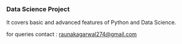 ### Data Science Project

It covers basic and advanced features of Python and Data Science.

for queries contact : raunakagarwal274@gmail.com

